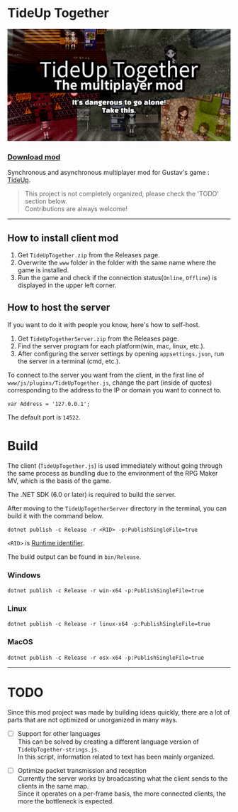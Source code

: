 # TideUp Together

<p align="center">
  <img alt="TideUp Together - It's dangerous to go alone! Take this." width="640" src="./og-image.png"/>
</p>

### [Download mod](https://github.com/Creta5164/TideUpTogether/releases)

Synchronous and asynchronous multiplayer mod for Gustav's game : [TideUp](https://store.steampowered.com/app/1890520).

> This project is not completely organized, please check the 'TODO' section below.  
Contributions are always welcome!

---

## How to install client mod

1. Get `TideUpTogether.zip` from the Releases page.
2. Overwrite the `www` folder in the folder with the same name where the game is installed.
3. Run the game and check if the connection status(`Online`, `Offline`) is displayed in the upper left corner.

## How to host the server

If you want to do it with people you know, here's how to self-host.

1. Get `TideUpTogetherServer.zip` from the Releases page.
2. Find the server program for each platform(win, mac, linux, etc.).
3. After configuring the server settings by opening `appsettings.json`, run the server in a terminal (cmd, etc.).

To connect to the server you want from the client, in the first line of `www/js/plugins/TideUpTogether.js`, change the part (inside of quotes) corresponding to the address to the IP or domain you want to connect to.

```
var Address = '127.0.0.1';
```

The default port is `14522`.

# Build

The client (`TideUpTogether.js`) is used immediately without going through the same process as bundling due to the environment of the RPG Maker MV, which is the basis of the game.

The .NET SDK (6.0 or later) is required to build the server.

After moving to the `TideUpTogetherServer` directory in the terminal, you can build it with the command below.

```
dotnet publish -c Release -r <RID> -p:PublishSingleFile=true
```
`<RID>` is [Runtime identifier](https://docs.microsoft.com/en-us/dotnet/core/rid-catalog).

The build output can be found in `bin/Release`.

### Windows
```
dotnet publish -c Release -r win-x64 -p:PublishSingleFile=true
```

### Linux
```
dotnet publish -c Release -r linux-x64 -p:PublishSingleFile=true
```

### MacOS
```
dotnet publish -c Release -r osx-x64 -p:PublishSingleFile=true
```

---

# TODO

Since this mod project was made by building ideas quickly, there are a lot of parts that are not optimized or unorganized in many ways.

- [ ] Support for other languages  
  This can be solved by creating a different language version of `TideUpTogether-strings.js`.  
  In this script, information related to text has been mainly organized.
  
- [ ] Optimize packet transmission and reception  
  Currently the server works by broadcasting what the client sends to the clients in the same map.  
  Since it operates on a per-frame basis, the more connected clients, the more the bottleneck is expected.